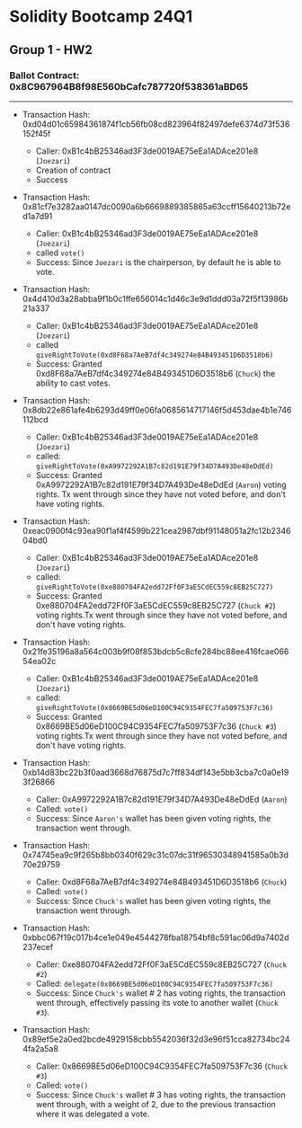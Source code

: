 # Solidity Bootcamp 24Q1

## Group 1 - HW2

### Ballot Contract: 0x8C967964B8f98E560bCafc787720f538361aBD65

---

- Transaction Hash: 0xd04d01c65984361874f1cb56fb08cd823964f82497defe6374d73f536152f45f

  - Caller: 0xB1c4bB25346ad3F3de0019AE75eEa1ADAce201e8 (`Joezari`)
  - Creation of contract
  - Success

- Transaction Hash: 0x81cf7e3282aa0147dc0090a6b6669889385865a63ccff15640213b72ed1a7d91

  - Caller: 0xB1c4bB25346ad3F3de0019AE75eEa1ADAce201e8 (`Joezari`)
  - called `vote()`
  - Success: Since `Joezari` is the chairperson, by default he is able to vote.

- Transaction Hash: 0x4d410d3a28abba9f1b0c1ffe656014c1d46c3e9d1ddd03a72f5f13986b21a337

  - Caller: 0xB1c4bB25346ad3F3de0019AE75eEa1ADAce201e8 (`Joezari`)
  - called `giveRightToVote(0xd8F68a7AeB7df4c349274e84B493451D6D3518b6)`
  - Success: Granted 0xd8F68a7AeB7df4c349274e84B493451D6D3518b6 (`Chuck`) the ability to cast votes.

- Transaction Hash: 0x8db22e861afe4b6293d49ff0e06fa0685614717146f5d453dae4b1e746112bcd

  - Caller: 0xB1c4bB25346ad3F3de0019AE75eEa1ADAce201e8 (`Joezari`)
  - called: `giveRightToVote(0xA9972292A1B7c82d191E79f34D7A493De48eDdEd)`
  - Success: Granted 0xA9972292A1B7c82d191E79f34D7A493De48eDdEd (`Aaron`) voting rights. Tx went through since they have not voted before, and don't have voting rights.

- Transaction Hash: 0xeac0900f4c93ea90f1af4f4599b221cea2987dbf91148051a2fc12b234604bd0

  - Caller: 0xB1c4bB25346ad3F3de0019AE75eEa1ADAce201e8 (`Joezari`)
  - called: `giveRightToVote(0xe880704FA2edd72Ff0F3aE5CdEC559c8EB25C727)`
  - Success: Granted 0xe880704FA2edd72Ff0F3aE5CdEC559c8EB25C727 (`Chuck #2`) voting rights.Tx went through since they have not voted before, and don't have voting rights.

- Transaction Hash: 0x21fe35196a8a564c003b9f08f853bdcb5c8cfe284bc88ee416fcae06654ea02c

  - Caller: 0xB1c4bB25346ad3F3de0019AE75eEa1ADAce201e8 (`Joezari`)
  - called: `giveRightToVote(0x8669BE5d06eD100C94C9354FEC7fa509753F7c36)`
  - Success: Granted 0x8669BE5d06eD100C94C9354FEC7fa509753F7c36 (`Chuck #3`) voting rights.Tx went through since they have not voted before, and don't have voting rights.

- Transaction Hash: 0xb14d83bc22b3f0aad3668d76875d7c7ff834df143e5bb3cba7c0a0e193f26866

  - Caller: 0xA9972292A1B7c82d191E79f34D7A493De48eDdEd (`Aaron`)
  - Called: `vote()`
  - Success: Since `Aaron's` wallet has been given voting rights, the transaction went through.

- Transaction Hash: 0x74745ea9c9f265b8bb0340f629c31c07dc31f96530348941585a0b3d70e29759

  - Caller: 0xd8F68a7AeB7df4c349274e84B493451D6D3518b6 (`Chuck`)
  - Called: `vote()`
  - Success: Since `Chuck's` wallet has been given voting rights, the transaction went through.

- Transaction Hash: 0xbbc067f19c017b4ce1e049e4544278fba18754bf8c591ac06d9a7402d237ecef

  - Caller: 0xe880704FA2edd72Ff0F3aE5CdEC559c8EB25C727 (`Chuck #2`)
  - Called: `delegate(0x8669BE5d06eD100C94C9354FEC7fa509753F7c36)`
  - Success: Since `Chuck's` wallet # 2 has voting rights, the transaction went through, effectively passing its vote to another wallet (`Chuck #3`).

- Transaction Hash: 0x89ef5e2a0ed2bcde4929158cbb5542036f32d3e96f51cca82734bc244fa2a5a8

  - Caller: 0x8669BE5d06eD100C94C9354FEC7fa509753F7c36 (`Chuck #3`)
  - Called: `vote()`
  - Success: Since `Chuck's` wallet # 3 has voting rights, the transaction went through, with a weight of 2, due to the previous transaction where it was delegated a vote.
